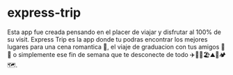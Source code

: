 # express-trip

Esta app fue creada pensando en el placer de viajar y disfrutar al 100% de su visit. Express Trip es la app donde tu podras encontrar los mejores lugares para una cena romantica 💑, el viaje de graduacion con tus amigos 🧳🚌 o simplemente ese fin de semana que te desconecte de todo ✈️🚗🚢🏖⛰🏡🏕🗺.
